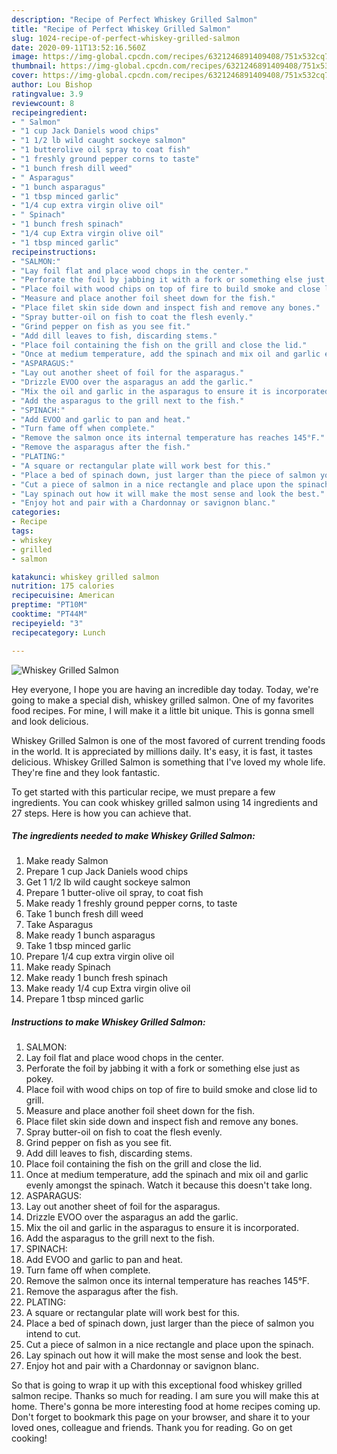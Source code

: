 ```yaml
---
description: "Recipe of Perfect Whiskey Grilled Salmon"
title: "Recipe of Perfect Whiskey Grilled Salmon"
slug: 1024-recipe-of-perfect-whiskey-grilled-salmon
date: 2020-09-11T13:52:16.560Z
image: https://img-global.cpcdn.com/recipes/6321246891409408/751x532cq70/whiskey-grilled-salmon-recipe-main-photo.jpg
thumbnail: https://img-global.cpcdn.com/recipes/6321246891409408/751x532cq70/whiskey-grilled-salmon-recipe-main-photo.jpg
cover: https://img-global.cpcdn.com/recipes/6321246891409408/751x532cq70/whiskey-grilled-salmon-recipe-main-photo.jpg
author: Lou Bishop
ratingvalue: 3.9
reviewcount: 8
recipeingredient:
- " Salmon"
- "1 cup Jack Daniels wood chips"
- "1 1/2 lb wild caught sockeye salmon"
- "1 butterolive oil spray to coat fish"
- "1 freshly ground pepper corns to taste"
- "1 bunch fresh dill weed"
- " Asparagus"
- "1 bunch asparagus"
- "1 tbsp minced garlic"
- "1/4 cup extra virgin olive oil"
- " Spinach"
- "1 bunch fresh spinach"
- "1/4 cup Extra virgin olive oil"
- "1 tbsp minced garlic"
recipeinstructions:
- "SALMON:"
- "Lay foil flat and place wood chops in the center."
- "Perforate the foil by jabbing it with a fork or something else just as pokey."
- "Place foil with wood chips on top of fire to build smoke and close lid to grill."
- "Measure and place another foil sheet down for the fish."
- "Place filet skin side down and inspect fish and remove any bones."
- "Spray butter-oil on fish to coat the flesh evenly."
- "Grind pepper on fish as you see fit."
- "Add dill leaves to fish, discarding stems."
- "Place foil containing the fish on the grill and close the lid."
- "Once at medium temperature, add the spinach and mix oil and garlic evenly amongst the spinach.  Watch it because this doesn&#39;t take long."
- "ASPARAGUS:"
- "Lay out another sheet of foil for the asparagus."
- "Drizzle EVOO over the asparagus an add the garlic."
- "Mix the oil and garlic in the asparagus to ensure it is incorporated."
- "Add the asparagus to the grill next to the fish."
- "SPINACH:"
- "Add EVOO and garlic to pan and heat."
- "Turn fame off when complete."
- "Remove the salmon once its internal temperature has reaches 145°F."
- "Remove the asparagus after the fish."
- "PLATING:"
- "A square or rectangular plate will work best for this."
- "Place a bed of spinach down, just larger than the piece of salmon you intend to cut."
- "Cut a piece of salmon in a nice rectangle and place upon the spinach."
- "Lay spinach out how it will make the most sense and look the best."
- "Enjoy hot and pair with a Chardonnay or savignon blanc."
categories:
- Recipe
tags:
- whiskey
- grilled
- salmon

katakunci: whiskey grilled salmon 
nutrition: 175 calories
recipecuisine: American
preptime: "PT10M"
cooktime: "PT44M"
recipeyield: "3"
recipecategory: Lunch

---
```



![Whiskey Grilled Salmon](https://img-global.cpcdn.com/recipes/6321246891409408/751x532cq70/whiskey-grilled-salmon-recipe-main-photo.jpg)

Hey everyone, I hope you are having an incredible day today. Today, we're going to make a special dish, whiskey grilled salmon. One of my favorites food recipes. For mine, I will make it a little bit unique. This is gonna smell and look delicious.

Whiskey Grilled Salmon is one of the most favored of current trending foods in the world. It is appreciated by millions daily. It's easy, it is fast, it tastes delicious. Whiskey Grilled Salmon is something that I've loved my whole life. They're fine and they look fantastic.




To get started with this particular recipe, we must prepare a few ingredients. You can cook whiskey grilled salmon using 14 ingredients and 27 steps. Here is how you can achieve that.

<!--inarticleads1-->

##### The ingredients needed to make Whiskey Grilled Salmon:

1. Make ready  Salmon
1. Prepare 1 cup Jack Daniels wood chips
1. Get 1 1/2 lb wild caught sockeye salmon
1. Prepare 1 butter-olive oil spray, to coat fish
1. Make ready 1 freshly ground pepper corns, to taste
1. Take 1 bunch fresh dill weed
1. Take  Asparagus
1. Make ready 1 bunch asparagus
1. Take 1 tbsp minced garlic
1. Prepare 1/4 cup extra virgin olive oil
1. Make ready  Spinach
1. Make ready 1 bunch fresh spinach
1. Make ready 1/4 cup Extra virgin olive oil
1. Prepare 1 tbsp minced garlic




<!--inarticleads2-->

##### Instructions to make Whiskey Grilled Salmon:

1. SALMON:
1. Lay foil flat and place wood chops in the center.
1. Perforate the foil by jabbing it with a fork or something else just as pokey.
1. Place foil with wood chips on top of fire to build smoke and close lid to grill.
1. Measure and place another foil sheet down for the fish.
1. Place filet skin side down and inspect fish and remove any bones.
1. Spray butter-oil on fish to coat the flesh evenly.
1. Grind pepper on fish as you see fit.
1. Add dill leaves to fish, discarding stems.
1. Place foil containing the fish on the grill and close the lid.
1. Once at medium temperature, add the spinach and mix oil and garlic evenly amongst the spinach.  Watch it because this doesn&#39;t take long.
1. ASPARAGUS:
1. Lay out another sheet of foil for the asparagus.
1. Drizzle EVOO over the asparagus an add the garlic.
1. Mix the oil and garlic in the asparagus to ensure it is incorporated.
1. Add the asparagus to the grill next to the fish.
1. SPINACH:
1. Add EVOO and garlic to pan and heat.
1. Turn fame off when complete.
1. Remove the salmon once its internal temperature has reaches 145°F.
1. Remove the asparagus after the fish.
1. PLATING:
1. A square or rectangular plate will work best for this.
1. Place a bed of spinach down, just larger than the piece of salmon you intend to cut.
1. Cut a piece of salmon in a nice rectangle and place upon the spinach.
1. Lay spinach out how it will make the most sense and look the best.
1. Enjoy hot and pair with a Chardonnay or savignon blanc.




So that is going to wrap it up with this exceptional food whiskey grilled salmon recipe. Thanks so much for reading. I am sure you will make this at home. There's gonna be more interesting food at home recipes coming up. Don't forget to bookmark this page on your browser, and share it to your loved ones, colleague and friends. Thank you for reading. Go on get cooking!
